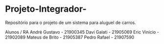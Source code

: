 # Projeto-Integrador-
Repositório para o projeto de um sistema para aluguel de carros. 

Alunos / RA
André Gustavo   - 21900345
Davi Galati     - 21905069 
Eric Vinício    - 21902089 
Mateus de Brito - 21905387
Pedro Rafael    - 21907590 
